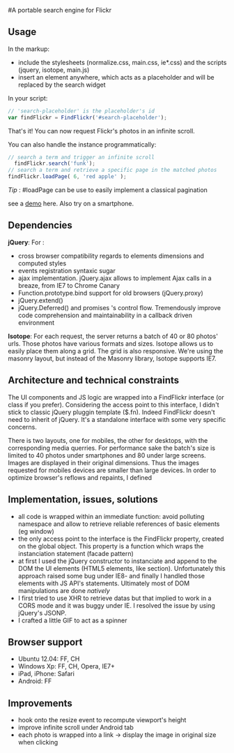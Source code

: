 #A portable search engine for Flickr


## Usage
In the markup:
  - include the stylesheets (normalize.css, main.css, ie*.css) and the scripts (jquery, isotope, main.js)
  - insert an element anywhere, which acts as a placeholder and will be replaced by the search widget

In your script:
```javascript
// 'search-placeholder' is the placeholder's id
var findFlickr = FindFlickr('#search-placeholder');
```
That's it! You can now request Flickr's photos in an infinite scroll.

You can also handle the instance programmatically:
```javascript
// search a term and trigger an infinite scroll
  findFlickr.search('funk');
// search a term and retrieve a specific page in the matched photos
findFlickr.loadPage( 6, 'red apple' );
```
*Tip* : #loadPage can be use to easily implement a classical pagination

see a [demo](http://tcamp.fr/test/flickr/) here. Also try on a smartphone.




## Dependencies
**jQuery**:
For :
  - cross browser compatibility regards to elements dimensions and computed styles
  - events registration syntaxic sugar
  - ajax implementation. jQuery.ajax allows to implement Ajax calls in a breaze,
  from IE7 to Chrome Canary
  - Function.prototype.bind support for old browsers (jQuery.proxy)
  - jQuery.extend()
  - jQuery.Deferred() and promises 's control flow. Tremendously improve code comprehension and maintainability
  in a callback driven environment

**Isotope**:
For each request, the server returns a batch of 40 or 80 photos' urls. Those photos have various formats
and sizes. Isotope allows us to easily place them along a grid. The grid is also responsive.
We're using the masonry layout, but instead of the Masonry library, Isotope supports IE7.




## Architecture and technical constraints
The UI components and JS logic are wrapped into a FindFlickr interface (or class if you prefer).
Considering the access point to this interface, I didn't stick to classic jQuery pluggin template ($.fn).
Indeed FindFlickr doesn't need to inherit of jQuery. It's a standalone interface with some very specific
concerns.

There is two layouts, one for mobiles, the other for desktops, with the corresponding media querries.
For performance sake the batch's size is limited to 40 photos under smartphones and 80 under large screens.
Images are displayed in their original dimensions. Thus the images requested for mobiles devices are smaller than
large devices.
In order to optimize browser's reflows and repaints, I defined




## Implementation, issues, solutions

  - all code is wrapped within an immediate function: avoid polluting namespace and allow to
  retrieve reliable references of basic elements (eg window)
  - the only access point to the interface is the FindFlickr property, created on the global
  object. This property is a function which wraps the instanciation statement (facade pattern)
  - at first I used the jQuery constructor to instanciate and append to the DOM the UI elements 
  (HTML5 elements, like section). Unfortunately this approach raised some bug under IE8- and finally
  I handled those elements with JS API's statements. Ultimately most of DOM manipulations are done *natively*
  - I first tried to use XHR to retrieve datas but that implied to work in a CORS mode and
  it was buggy under IE. I resolved the issue by using jQuery's JSONP.
  - I crafted a little GIF to act as a spinner




## Browser support
  - Ubuntu 12.04: FF, CH
  - Windows Xp: FF, CH, Opera, IE7+
  - iPad, iPhone: Safari
  - Android: FF




## Improvements
  - hook onto the resize event to recompute viewport's height
  - improve infinite scroll under Android tab
  - each photo is wrapped into a link -> display the image in original size when
  clicking
